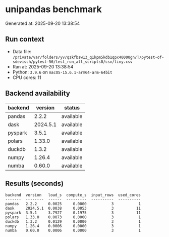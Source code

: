 # unipandas benchmark

Generated at: 2025-09-20 13:38:54

## Run context
- Data file: `/private/var/folders/yv/qzkfbsw13_q1kpm5kdb1qpx40000gn/T/pytest-of-sdevisch/pytest-56/test_run_all_scripts0/csv/tiny.csv`
- Ran at: 2025-09-20 13:38:54
- Python: `3.9.6` on `macOS-15.6.1-arm64-arm-64bit`
- CPU cores: 11

## Backend availability

| backend | version | status |
|---|---|---|
| pandas | 2.2.2 | available |
| dask | 2024.5.1 | available |
| pyspark | 3.5.1 | available |
| polars | 1.33.0 | available |
| duckdb | 1.3.2 | available |
| numpy | 1.26.4 | available |
| numba | 0.60.0 | available |

## Results (seconds)

```text
backend  version   load_s  compute_s  input_rows  used_cores
-------  --------  ------  ---------  ----------  ----------
pandas   2.2.2     0.0025     0.0000           3           1
dask     2024.5.1  0.0038     0.0053           3          11
pyspark  3.5.1     3.7927     0.1975           3          11
polars   1.33.0    0.0073     0.0000           3           1
duckdb   1.3.2     0.0129     0.0000           3           1
numpy    1.26.4    0.0006     0.0000           3           1
numba    0.60.0    0.0006     0.0000           3           1
```
